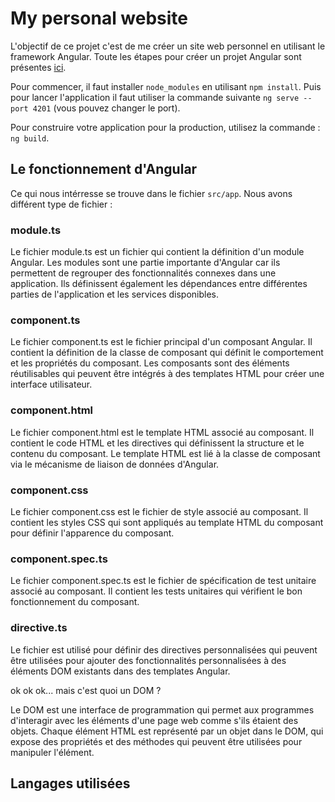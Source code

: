 # My personal website

L'objectif de ce projet c'est de me créer un site web personnel en utilisant le framework Angular.
Toute les étapes pour créer un projet Angular sont présentes [ici](https://angular.io/guide/setup-local).

Pour commencer, il faut installer `node_modules` en utilisant `npm install`. Puis pour lancer l'application il faut utiliser la commande suivante `ng serve --port 4201` (vous pouvez changer le port).

Pour construire votre application pour la production, utilisez la commande : `ng build`.

## Le fonctionnement d'Angular 

Ce qui nous intérresse se trouve dans le fichier `src/app`. Nous avons différent type de fichier :     

### module.ts
Le fichier module.ts est un fichier qui contient la définition d'un module Angular. Les modules sont une partie importante d'Angular car ils permettent de regrouper des fonctionnalités connexes dans une application. Ils définissent également les dépendances entre différentes parties de l'application et les services disponibles.

### component.ts
Le fichier component.ts est le fichier principal d'un composant Angular. Il contient la définition de la classe de composant qui définit le comportement et les propriétés du composant. Les composants sont des éléments réutilisables qui peuvent être intégrés à des templates HTML pour créer une interface utilisateur.

### component.html
Le fichier component.html est le template HTML associé au composant. Il contient le code HTML et les directives qui définissent la structure et le contenu du composant. Le template HTML est lié à la classe de composant via le mécanisme de liaison de données d'Angular.

### component.css
Le fichier component.css est le fichier de style associé au composant. Il contient les styles CSS qui sont appliqués au template HTML du composant pour définir l'apparence du composant.

### component.spec.ts
Le fichier component.spec.ts est le fichier de spécification de test unitaire associé au composant. Il contient les tests unitaires qui vérifient le bon fonctionnement du composant.

### directive.ts
Le fichier est utilisé pour définir des directives personnalisées qui peuvent être utilisées pour ajouter des fonctionnalités personnalisées à des éléments DOM existants dans des templates Angular.

ok ok ok... mais c'est quoi un DOM ?

Le DOM est une interface de programmation qui permet aux programmes d'interagir avec les éléments d'une page web comme s'ils étaient des objets. Chaque élément HTML est représenté par un objet dans le DOM, qui expose des propriétés et des méthodes qui peuvent être utilisées pour manipuler l'élément.

## Langages utilisées 

